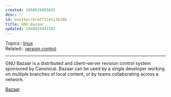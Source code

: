 ```yaml
---
created: 1660926885681
desc: ''
id: hoe1kpccbrmff11e5j3b20b
title: GNU Bazaar
updated: 1660926943381
---
```

   
Topics::  [linux](../topics/linux.md)   
Related::  [version control](../devlog/version%20control.md)   
   
   
---   
   
GNU Bazaar is a distributed and client–server revision control system sponsored by Canonical. Bazaar can be used by a single developer working on multiple branches of local content, or by teams collaborating across a network.   
   
[Bazaar](https://bazaar.canonical.com/en/)
